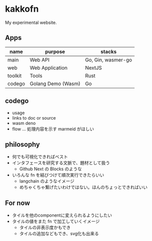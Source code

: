 # kakkofn
My experimental website.

## Apps
| name | purpose | stacks |
| - | - | - |
| main | Web API | Go, Gin, wasmer-go |
| web | Web Application | NextJS |
| toolkit | Tools | Rust |
| codego | Golang Demo (Wasm) | Go |

## codego
- usage
- links to doc or source
- wasm deno
- flow ... 処理内容を示す marmeid がほしい

## philosophy
- 何でも可視化できればベスト
- インタフェースを研究する文脈で、題材として扱う
  - Github Next の Blocks のような
- いろんな fn を結びつけて順次実行できたらいい
  - langchain のようなイメージ
  - めちゃくちゃ繋げたいわけではない。ほんのちょっとできればいい

## For now
- タイルを他のcomponentに変えられるようにしたい
- タイルの値をまた fn で加工していくイメージ
  - タイルの非表示度かもでき
  - タイルの追加などもでき、svg化も出来る
